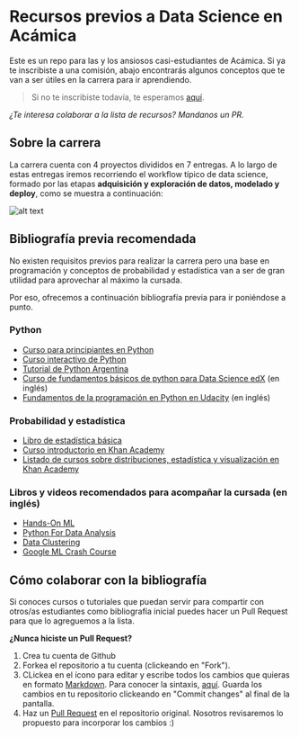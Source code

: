 # Recursos previos a Data Science en Acámica
Este es un repo para las y los ansiosos casi-estudiantes de Acámica. Si ya te inscribiste a una comisión, abajo encontrarás algunos conceptos que te van a ser útiles en la carrera para ir aprendiendo. 

> Si no te inscribiste todavía, te esperamos [aquí](https://www.acamica.com/data-science).

*¿Te interesa colaborar a la lista de recursos? Mandanos un PR.*

## Sobre la carrera

La carrera cuenta con 4 proyectos divididos en 7 entregas. 
A lo largo de estas entregas iremos recorriendo el workflow típico de data science, formado por las etapas **adquisición y exploración de datos, modelado y deploy**, como se muestra a continuación:

![alt text](https://s3.amazonaws.com/resources.acamica.com/contenidos/data-science/pasos_entregas.png)

## Bibliografía previa recomendada
No existen requisitos previos para realizar la carrera pero una base en programación y conceptos de probabilidad y estadística van a ser de gran utilidad para aprovechar al máximo la cursada.

Por eso, ofrecemos a continuación bibliografía previa para ir poniéndose a punto.

### Python
- [Curso para principiantes en Python](https://www.youtube.com/watch?v=G2FCfQj-9ig)
- [Curso interactivo de Python](https://www.learnpython.org/es/)
- [Tutorial de Python Argentina](http://docs.python.org.ar/tutorial/3/index.html)
- [Curso de fundamentos básicos de python para Data Science edX](https://www.edx.org/es/course/python-basics-for-data-science-ibm) (en inglés)
- [Fundamentos de la programación en Python en Udacity](https://www.udacity.com/course/programming-foundations-with-python--ud036) (en inglés)

### Probabilidad y estadística
- [Libro de estadística básica](http://webs.ucm.es/info/Astrof/users/jaz/ESTADISTICA/libro_GCZ2009.pdf)
- [Curso introductorio en Khan Academy](https://es.khanacademy.org/math/statistics-probability/probability-library)
- [Listado de cursos sobre distribuciones, estadística y visualización en Khan Academy](https://es.khanacademy.org/math/statistics-probability)

### Libros y videos recomendados para acompañar la cursada (en inglés)
- [Hands-On ML](https://github.com/ageron/handson-ml)
- [Python For Data Analysis](https://www.amazon.es/Python-Data-Analysis-Wes-McKinney/dp/1491957662/ref=dp_ob_title_bk)
- [Data Clustering](http://www.charuaggarwal.net/clusterbook.pdf)
- [Google ML Crash Course](https://developers.google.com/machine-learning/crash-course) 


## Cómo colaborar con la bibliografía
Si conoces cursos o tutoriales que puedan servir para compartir con otros/as estudiantes como bibliografía inicial puedes hacer un Pull Request para que lo agreguemos a la lista. 

**¿Nunca hiciste un Pull Request?**
1. Crea tu cuenta de Github
2. Forkea el repositorio a tu cuenta (clickeando en "Fork").
3. CLickea en el ícono para editar y escribe todos los cambios que quieras en formato [Markdown](https://es.wikipedia.org/wiki/Markdown). Para conocer la sintaxis, [aquí](https://github.com/adam-p/markdown-here/wiki/Markdown-Cheatsheet). Guarda los cambios en tu repositorio clickeando en "Commit changes" al final de la pantalla.
4. Haz un [Pull Request](https://github.com/acamica/biblio-ds/pulls) en el repositorio original. Nosotros revisaremos lo propuesto para incorporar los cambios :)






